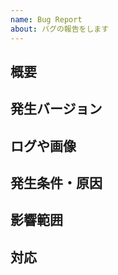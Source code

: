 ```yaml
---
name: Bug Report
about: バグの報告をします
---
```


## 概要
<!-- 何が起きたかを記載ください -->

## 発生バージョン
<!-- 発生日時、バージョンを記載します -->

## ログや画像
<!-- サーバサイドのログ、スクリーンキャプチャなどを添付ください -->

## 発生条件・原因
<!-- 何が原因で起きているか調査した範囲で記載します -->

## 影響範囲
<!-- 上記原因によって、観測した現象も含めどこに影響が生じるか分かる範囲で記載します -->

## 対応
<!-- どのような対応をすればよいか分かる範囲で記載します -->
